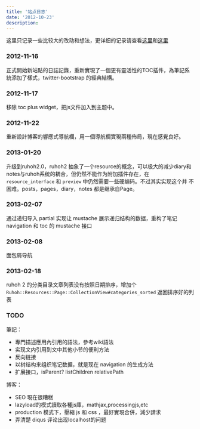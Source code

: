 ```yaml
---
title: '站点日志'
date: '2012-10-23'
description:
---
```


这里只记录一些比较大的改动和想法，更详细的记录请查看[这里](https://github.com/douo/douo.ruhoh.com/commits/master)和[这里](https://github.com/douo/ruhoh.rb/commits/2.0plus)

### 2012-11-16

正式開始新站點的日誌記錄，重新實現了一個更有靈活性的TOC插件，為筆記系統添加了樣式，twitter-bootstrap 的經典結構。

### 2012-11-17

移除 toc plus widget，把js文件加入到主题中。

### 2012-11-22

重新設計博客的響應式導航欄，用一個導航欄實現兩種佈局，現在感覺良好。

### 2013-01-20

升级到ruhoh2.0，ruhoh2 抽象了一个resource的概念，可以极大的减少diary和
notes与ruhoh系统的耦合，但仍然不能作为附加插件存在，在 `resource_interface` 和 `preview` 中仍然需要一些硬编码。不过其实实现这个并
不困难。posts，pages，diary，notes 都是继承自Page。

### 2013-02-07

通过递归导入 partial 实现让 mustache 展示递归结构的数据，重构了笔记 navigation 和 toc 的 mustache 接口

### 2013-02-08

面包屑导航

### 2013-02-18

ruhoh 2 的分类目录文章列表没有按照日期排序，增加个`Ruhoh::Resources::Page::CollectionView#categories_sorted` 返回排序好的列表

### TODO

筆記：

- 專門描述應用內引用的語法，參考wiki語法
- 实现文内引用到文中其他小节的便利方法
- 反向链接
- 以树结构来组织笔记数据，就是现在 navigation 的生成方法
- 扩展接口，isParent? listChildren relativePath

博客：

- SEO 現在很糟糕
- lazyload的模式讀取各種js庫，mathjax,processingjs,etc
- production 模式下，壓縮 js 和 css ，最好實現合併，減少請求
- 弄清楚 diqus 评论出现localhost的问题
